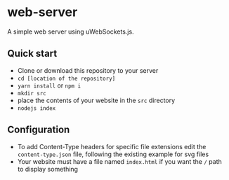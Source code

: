 # web-server
A simple web server using uWebSockets.js.

## Quick start
- Clone or download this repository to your server
- `cd [location of the repository]`
- `yarn install` or `npm i`
- `mkdir src`
- place the contents of your website in the `src` directory
- `nodejs index`

## Configuration
- To add Content-Type headers for specific file extensions edit the `content-type.json` file, following the existing example for svg files
- Your website must have a file named `index.html` if you want the `/` path to display something
